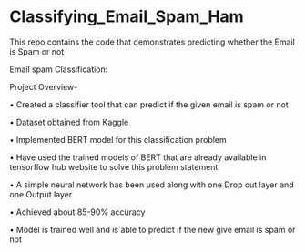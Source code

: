 # Classifying_Email_Spam_Ham
This repo contains the code that demonstrates predicting whether the Email is Spam or not

Email spam Classification:   

Project Overview- 

•	Created a classifier tool that can predict if the given email is spam or not

•	Dataset obtained from Kaggle

•	Implemented BERT model for this classification problem

•	Have used the trained models of BERT that are already available in tensorflow hub website to solve this problem statement

•	A simple neural network has been used along with one Drop out layer and one Output layer

•	Achieved about 85-90% accuracy 

•	Model is trained well and is able to predict if the new give email  is spam or not
